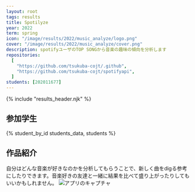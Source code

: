 ```yaml
---
layout: root
tags: results
title: Spotilyze
year: 2022
term: spring
icon: "/image/results/2022/music_analyze/logo.png"
cover: "/image/results/2022/music_analyze/cover.png"
description: spotifyユーザのTOP SONGから音楽の趣味の傾向を分析します
repositories:
  [
    "https://github.com/tsukuba-cojt/.github",
    "https://github.com/tsukuba-cojt/spotifyapi",
  ]
students: [202011677]
---
```


{% include "results_header.njk" %}

## 参加学生

{% student_by_id students_data, students %}

## 作品紹介

自分はどんな音楽が好きなのかを分析してもらうことで、新しく曲をdigる参考にしたりできます。音楽好きの友達と一緒に結果を比べて盛り上がったりしてもいいかもしれません。
<img src="/image/results/2022/music_analyze/capture1.png" alt="アプリのキャプチャ" title="">